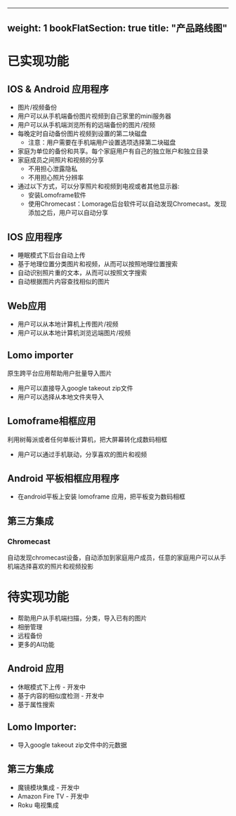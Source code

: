 
---
weight: 1
bookFlatSection: true
title: "产品路线图"
---

# 已实现功能

## IOS & Android 应用程序
* 图片/视频备份
* 用户可以从手机端备份图片视频到自己家里的mini服务器
* 用户可以从手机端浏览所有的远端备份的图片/视频
* 每晚定时自动备份图片视频到设置的第二块磁盘
  * 注意：用户需要在手机端用户设置选项选择第二块磁盘
* 家庭为单位的备份和共享。每个家庭用户有自己的独立账户和独立目录
* 家庭成员之间照片和视频的分享
  * 不用担心泄露隐私
  * 不用担心照片分辨率
* 通过以下方式，可以分享照片和视频到电视或者其他显示器:
  * 安装Lomoframe软件
  * 使用Chromecast：Lomorage后台软件可以自动发现Chromecast。发现添加之后，用户可以自动分享

## IOS 应用程序
* 睡眠模式下后台自动上传
* 基于地理位置分类图片和视频，从而可以按照地理位置搜索
* 自动识别照片重的文本，从而可以按照文字搜索
* 自动根据图片内容查找相似的图片

## Web应用
* 用户可以从本地计算机上传图片/视频
* 用户可以从本地计算机浏览远端图片/视频

## Lomo importer
原生跨平台应用帮助用户批量导入图片
* 用户可以直接导入google takeout zip文件
* 用户可以选择从本地文件夹导入

## Lomoframe相框应用
利用树莓派或者任何单板计算机，把大屏幕转化成数码相框
* 用户可以通过手机联动，分享喜欢的图片和视频

## Android 平板相框应用程序
* 在android平板上安装 lomoframe 应用，把平板变为数码相框

## 第三方集成
### Chromecast
自动发现chromecast设备，自动添加到家庭用户成员，任意的家庭用户可以从手机端选择喜欢的照片和视频投影

# 待实现功能
* 帮助用户从手机端扫描，分类，导入已有的图片
* 相册管理
* 远程备份
* 更多的AI功能

## Android 应用
* 休眠模式下上传 - 开发中  
* 基于内容的相似度检测 - 开发中
* 基于属性搜索

## Lomo Importer:  
* 导入google takeout zip文件中的元数据

## 第三方集成
* 魔镜模块集成 - 开发中  
* Amazon Fire TV - 开发中  
* Roku 电视集成

